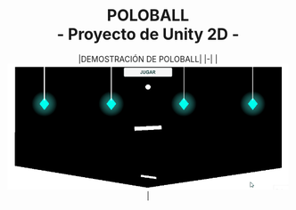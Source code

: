 <div align="center">
  <h1>POLOBALL<br>- Proyecto de Unity 2D -</h1>
  <p align="center">
  </p>
</div>

<div align="center">
|DEMOSTRACIÓN DE POLOBALL|
|-|
|<img src="demo.gif" width="700" />|
</div>


